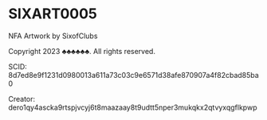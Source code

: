 # SIXART0005
NFA Artwork by SixofClubs

Copyright 2023 ♣♣♣♣♣♣. All rights reserved.

SCID: 8d7ed8e9f1231d0980013a611a73c03c9e6571d38afe870907a4f82cbad85ba0

Creator: dero1qy4ascka9rtspjvcyj6t8maazaay8t9udtt5nper3mukqkx2qtvyxqgflkpwp
